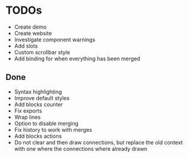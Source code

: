 # TODOs

- Create demo
- Create website
- Investigate component warnings
- Add slots
- Custom scrollbar style
- Add binding for when everything has been merged

## Done

- Syntax highlighting
- Improve default styles
- Add blocks counter
- Fix exports
- Wrap lines
- Option to disable merging
- Fix history to work with merges
- Add blocks actions
- Do not clear and then draw connections, but replace the old context with one where the connections where already drawn
